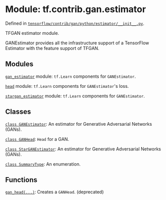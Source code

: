 <div itemscope itemtype="http://developers.google.com/ReferenceObject">
<meta itemprop="name" content="tf.contrib.gan.estimator" />
<meta itemprop="path" content="Stable" />
</div>

# Module: tf.contrib.gan.estimator



Defined in [`tensorflow/contrib/gan/python/estimator/__init__.py`](/code/stable/tensorflow/contrib/gan/python/estimator/__init__.py).

TFGAN estimator module.

GANEstimator provides all the infrastructure support of a TensorFlow Estimator
with the feature support of TFGAN.

## Modules

[`gan_estimator`](../../../tf/contrib/gan/estimator/gan_estimator.md) module: `tf.Learn` components for `GANEstimator`.

[`head`](../../../tf/contrib/gan/estimator/head.md) module: `tf.Learn` components for `GANEstimator`'s loss.

[`stargan_estimator`](../../../tf/contrib/gan/estimator/stargan_estimator.md) module: `tf.Learn` components for `GANEstimator`.

## Classes

[`class GANEstimator`](../../../tf/contrib/gan/estimator/GANEstimator.md): An estimator for Generative Adversarial Networks (GANs).

[`class GANHead`](../../../tf/contrib/gan/estimator/GANHead.md): `Head` for a GAN.

[`class StarGANEstimator`](../../../tf/contrib/gan/estimator/StarGANEstimator.md): An estimator for Generative Adversarial Networks (GANs).

[`class SummaryType`](../../../tf/contrib/gan/estimator/SummaryType.md): An enumeration.

## Functions

[`gan_head(...)`](../../../tf/contrib/gan/estimator/gan_head.md): Creates a `GANHead`. (deprecated)

